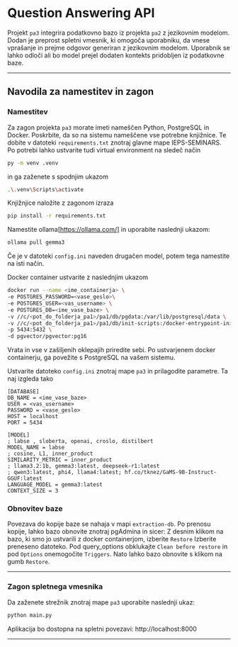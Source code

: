 # Question Answering API

Projekt `pa3` integrira podatkovno bazo iz projekta `pa2` z jezikovnim modelom.
Dodan je preprost spletni vmesnik, ki omogoča uporabniku, da vnese vprašanje in prejme odgovor generiran z jezikovnim modelom.
Uporabnik se lahko odloči ali bo model prejel dodaten kontekts pridobljen iz podatkovne baze.

---

## Navodila za namestitev in zagon

### Namestitev

Za zagon projekta `pa3` morate imeti nameščen Python, PostgreSQL in Docker. Poskrbite, da so na sistemu nameščene vse potrebne knjižnice. Te dobite v datoteki `requirements.txt` znotraj glavne mape IEPS-SEMINARS. Po potrebi lahko ustvarite tudi virtual environment na sledeč način

```bash
py -m venv .venv
```
in ga zaženete s spodnjim ukazom
```bash
.\.venv\Scripts\activate
```
Knjižnjice naložite z zagonom izraza 
```bash
pip install -r requirements.txt
```
Namestite ollama[https://ollama.com/] in uporabite naslednji ukazom:
```bash
ollama pull gemma3
```
Če je v datoteki `config.ini` naveden drugačen model, potem tega namestite na isti način.

Docker container ustvarite z naslednjim ukazom
```bash
docker run --name <ime_containerja> \
-e POSTGRES_PASSWORD=<vase_geslo>\
-e POSTGRES_USER=<vas_username> \
-e POSTGRES_DB=<ime_vase_baze> \
-v //c/<pot_do_folderja_pa1>/pa1/db/pgdata:/var/lib/postgresql/data \
-v //c/<pot_do_folderja_pa1>/pa1/db/init-scripts:/docker-entrypoint-initdb.d \
-p 5434:5432 \
-d pgvector/pgvector:pg16
```
Vrata in vse v zašiljenih oklepajih priredite sebi.
Po ustvarjenem docker containerju, ga povežite s PostgreSQL na vašem sistemu.

Ustvarite datoteko `config.ini` znotraj mape `pa3` in prilagodite parametre. Ta naj izgleda tako
```
[DATABASE]
DB_NAME = <ime_vase_baze>
USER = <vas_username>
PASSWORD = <vase_geslo>
HOST = localhost
PORT = 5434

[MODEL]
; labse , sloberta, openai, croslo, distilbert
MODEL_NAME = labse
; cosine, L1, inner_product
SIMILARITY_METRIC = inner_product
; llama3.2:1b, gemma3:latest, deepseek-r1:latest
; qwen3:latest, phi4, llama4:latest; hf.co/tknez/GaMS-9B-Instruct-GGUF:latest
LANGUAGE_MODEL = gemma3:latest
CONTEXT_SIZE = 3
```

### Obnovitev baze
Povezava do kopije baze se nahaja v mapi `extraction-db`.
Po prenosu kopije, lahko bazo obnovite znotraj pgAdmina in sicer:
Z desnim klikom na bazo, ki smo jo ustvarili z docker containerjom, izberite `Restore`
Izberite preneseno datoteko. Pod query_options obklukajte `Clean before restore` in pod `Options` onemogočite `Triggers`.
Nato lahko bazo obnovite s klikom na gumb `Restore`.

---

### Zagon spletnega vmesnika

Da zaženete strežnik znotraj mape `pa3` uporabite naslednji ukaz:

```bash
python main.py
```

Aplikacija bo dostopna na spletni povezavi:
http://localhost:8000

---
